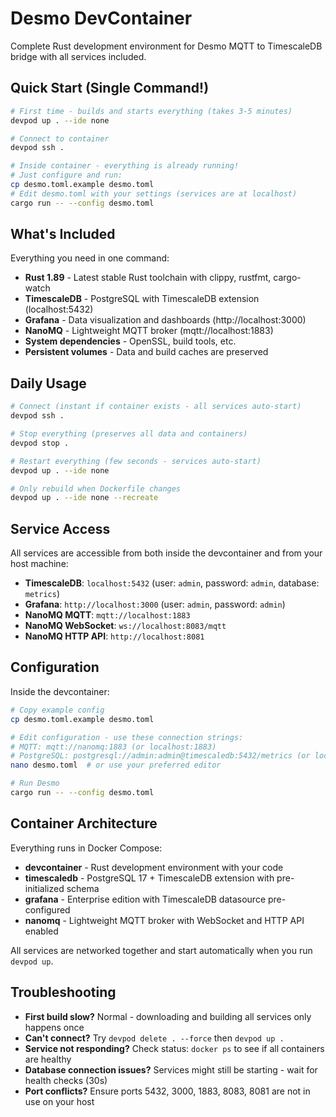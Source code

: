 # Desmo DevContainer

Complete Rust development environment for Desmo MQTT to TimescaleDB bridge with all services included.

## Quick Start (Single Command!)

```bash
# First time - builds and starts everything (takes 3-5 minutes)
devpod up . --ide none

# Connect to container
devpod ssh .

# Inside container - everything is already running!
# Just configure and run:
cp desmo.toml.example desmo.toml
# Edit desmo.toml with your settings (services are at localhost)
cargo run -- --config desmo.toml
```

## What's Included

Everything you need in one command:

- **Rust 1.89** - Latest stable Rust toolchain with clippy, rustfmt, cargo-watch
- **TimescaleDB** - PostgreSQL with TimescaleDB extension (localhost:5432)
- **Grafana** - Data visualization and dashboards (http://localhost:3000)
- **NanoMQ** - Lightweight MQTT broker (mqtt://localhost:1883)
- **System dependencies** - OpenSSL, build tools, etc.
- **Persistent volumes** - Data and build caches are preserved

## Daily Usage

```bash
# Connect (instant if container exists - all services auto-start)
devpod ssh .

# Stop everything (preserves all data and containers)
devpod stop .

# Restart everything (few seconds - services auto-start)
devpod up . --ide none

# Only rebuild when Dockerfile changes
devpod up . --ide none --recreate
```

## Service Access

All services are accessible from both inside the devcontainer and from your host machine:

- **TimescaleDB**: `localhost:5432` (user: `admin`, password: `admin`, database: `metrics`)
- **Grafana**: `http://localhost:3000` (user: `admin`, password: `admin`)
- **NanoMQ MQTT**: `mqtt://localhost:1883`
- **NanoMQ WebSocket**: `ws://localhost:8083/mqtt`
- **NanoMQ HTTP API**: `http://localhost:8081`

## Configuration

Inside the devcontainer:

```bash
# Copy example config
cp desmo.toml.example desmo.toml

# Edit configuration - use these connection strings:
# MQTT: mqtt://nanomq:1883 (or localhost:1883)
# PostgreSQL: postgresql://admin:admin@timescaledb:5432/metrics (or localhost:5432)
nano desmo.toml  # or use your preferred editor

# Run Desmo
cargo run -- --config desmo.toml
```

## Container Architecture

Everything runs in Docker Compose:

- **devcontainer** - Rust development environment with your code
- **timescaledb** - PostgreSQL 17 + TimescaleDB extension with pre-initialized schema
- **grafana** - Enterprise edition with TimescaleDB datasource pre-configured
- **nanomq** - Lightweight MQTT broker with WebSocket and HTTP API enabled

All services are networked together and start automatically when you run `devpod up`.

## Troubleshooting

- **First build slow?** Normal - downloading and building all services only happens once
- **Can't connect?** Try `devpod delete . --force` then `devpod up .`
- **Service not responding?** Check status: `docker ps` to see if all containers are healthy
- **Database connection issues?** Services might still be starting - wait for health checks (30s)
- **Port conflicts?** Ensure ports 5432, 3000, 1883, 8083, 8081 are not in use on your host
